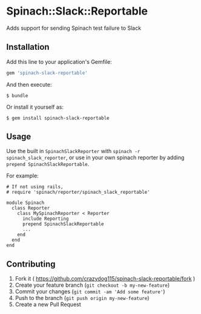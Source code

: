 # Spinach::Slack::Reportable

Adds support for sending Spinach test failure to Slack

## Installation

Add this line to your application's Gemfile:

```ruby
gem 'spinach-slack-reportable'
```

And then execute:

    $ bundle

Or install it yourself as:

    $ gem install spinach-slack-reportable

## Usage

Use the built in `SpinachSlackReporter` with `spinach -r spinach_slack_reporter`,
or use in your own spinach reporter by adding `prepend SpinachSlackReportable`.

For example:

```
# If not using rails,
# require 'spinach/reporter/spinach_slack_reportable'

module Spinach
  class Reporter
    class MySpinachReporter < Reporter
      include Reporting
      prepend SpinachSlackReportable
      ...
    end
  end
end
```

## Contributing

1. Fork it ( https://github.com/crazydog115/spinach-slack-reportable/fork )
2. Create your feature branch (`git checkout -b my-new-feature`)
3. Commit your changes (`git commit -am 'Add some feature'`)
4. Push to the branch (`git push origin my-new-feature`)
5. Create a new Pull Request
